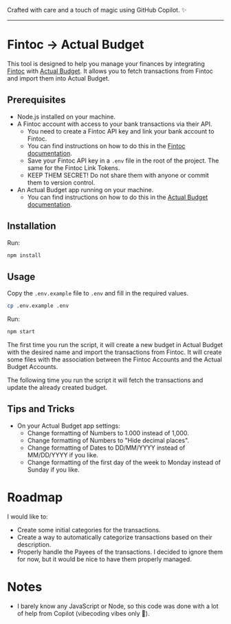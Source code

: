 Crafted with care and a touch of magic using GitHub Copilot. ✨

---
# Fintoc -> Actual Budget

This tool is designed to help you manage your finances by integrating [Fintoc](https://fintoc.com/) with [Actual Budget](https://actualbudget.org). It allows you to fetch transactions from Fintoc and import them into Actual Budget.

## Prerequisites
- Node.js installed on your machine.
- A Fintoc account with access to your bank transactions via their API.
  - You need to create a Fintoc API key and link your bank account to Fintoc.
  - You can find instructions on how to do this in the [Fintoc documentation](https://docs.fintoc.com/).
  - Save your Fintoc API key in a `.env` file in the root of the project. The same for the Fintoc Link Tokens.
  - KEEP THEM SECRET! Do not share them with anyone or commit them to version control.
- An Actual Budget app running on your machine.
  - You can find instructions on how to do this in the [Actual Budget documentation](https://actualbudget.org/docs/).

## Installation

Run:

```bash
npm install
```

## Usage

Copy the `.env.example` file to `.env` and fill in the required values.

```bash
cp .env.example .env
```

Run:

```bash
npm start
```

The first time you run the script, it will create a new budget in Actual Budget with the desired name and import the transactions from Fintoc. It will create some files with the association between the Fintoc Accounts and the Actual Budget Accounts.

The following time you run the script it will fetch the transactions and update the already created budget.

## Tips and Tricks
- On your Actual Budget app settings:
  - Change formatting of Numbers to 1.000 instead of 1,000.
  - Change formatting of Numbers to "Hide decimal places".
  - Change formatting of Dates to DD/MM/YYYY instead of MM/DD/YYYY if you like.
  - Change formatting of the first day of the week to Monday instead of Sunday if you like.

# Roadmap

I would like to:
- Create some initial categories for the transactions.
- Create a way to automatically categorize transactions based on their description.
- Properly handle the Payees of the transactions. I decided to ignore them for now, but it would be nice to have them properly managed.

# Notes
- I barely know any JavaScript or Node, so this code was done with a lot of help from Copilot (vibecoding vibes only 🤙).